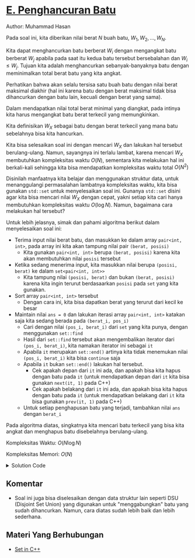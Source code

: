 # [E. Penghancuran Batu](https://tlx.toki.id/courses/competitive/chapters/08/problems/E)

Author: Muhammad Hasan

Pada soal ini, kita diberikan nilai berat $N$ buah batu, $W_1, W_2, \dots, W_N$.

Kita dapat menghancurkan batu berberat $W_i$ dengan mengangkat batu berberat $W_j$ apabila pada saat itu kedua batu tersebut bersebalahan dan $W_i \leq W_j$. Tujuan kita adalah menghancurkan sebanyak-banyaknya batu dengan meminimalkan total berat batu yang kita angkat.

Perhatikan bahwa akan selalu tersisa satu buah batu dengan nilai berat maksimal diakhir (hal ini karena batu dengan berat maksimal tidak bisa dihancurkan dengan batu lain, kecuali dengan berat yang sama).

Dalam mendapatkan nilai total berat minimal yang diangkat, pada intinya kita harus mengangkat batu berat terkecil yang memungkinkan.

Kita definisikan $W_X$ sebagai batu dengan berat terkecil yang mana batu sebelahnya bisa kita hancurkan.

Kita bisa selesaikan soal ini dengan mencari $W_X$ dan lakukan hal tersebut berulang-ulang. Namun, sayangnya ini terlalu lambat, karena mencari $W_X$ membutuhkan kompleksitas waktu $O(N)$,
sementara kita melakukan hal ini berkali-kali sehingga kita bisa mendapatkan kompleksitas waktu total $O(N^2)$ 

Disinilah manfaatnya kita belajar dan menggunakan struktur data, untuk menanggulangi permasalahan lambatnya kompleksitas waktu, kita bisa gunakan `std::set` untuk menyelesaikan soal ini. Gunanya `std::set` disini agar kita bisa mencari nilai $W_X$ dengan cepat, yakni setiap kita cari hanya membutuhkan kompleksitas waktu $O(\log N)$. Namun, bagaimana cara melakukan hal tersebut?

Untuk lebih jelasnya, simak dan pahami algoritma berikut dalam menyelesaikan soal ini:

- Terima input nilai berat batu, dan masukkan ke dalam array `pair<int, int>`, pada array ini kita akan tampung nilai pair `(berat, posisi)`
  - Kita gunakan `pair<int, int>` berupa `(berat, posisi)` karena kita akan membutuhkan nilai `posisi` tersebut
- Ketika sedang menerima input, kita masukkan nilai berupa `(posisi, berat)` ke dalam `set<pair<int, int>>`
  - Kita tampung nilai `(posisi, berat)` dan bukan `(berat, posisi)` karena kita ingin terurut berdasaarkan `posisi` pada `set` yang kita gunakan. 
- Sort array `pair<int, int>` tersebut
  - Dengan cara ini, kita bisa dapatkan berat yang terurut dari kecil ke besar
- Maintain nilai `ans = 0` dan lakukan iterasi array `pair<int, int>` katakan saja kita sedang berada pada `(berat_i, pos_i)`
  - Cari dengan nilai `(pos_i, berat_i)` dari `set` yang kita punya, dengan menggunakan `set::find`
  - Hasil dari `set::find` tersebut akan mengembalikan iterator dari `(pos_i, berat_i)`, kita namakan iterator ini sebagai `it`
  - Apabila `it` merupakan `set::end()` artinya kita tidak menemukan nilai `(pos_i, berat_i)` kita bisa `continue` saja
  - Apabila `it` bukan `set::end()` lakukan hal tersebut.
    - Cek apakah depan dari `it` ini ada, dan apakah bisa kita hapus dengan batu pada `it` (untuk mendapatkan depan dari `it` kita bisa gunakan `next(it, 1)` pada C++)
    - Cek apakah belakang dari `it` ini ada, dan apakah bisa kita hapus dengan batu pada `it` (untuk mendapatkan belakang dari `it` kita bisa gunakan `prev(it, 1)` pada C++)
  - Untuk setiap penghapusan batu yang terjadi, tambahkan nilai `ans` dengan `berat_i`

Pada algoritma diatas, singkatnya kita mencari batu terkecil yang bisa kita angkat dan menghapus batu disebelahnya berulang-ulang.

Kompleksitas Waktu: $O(N \log N)$

Kompleksitas Memori: $O(N)$

<details>
  <summary>Solution Code</summary>

```c++
#include <bits/stdc++.h>

using namespace std;

int main() {
  ios_base::sync_with_stdio(0);
  cin.tie(0);
  cout.tie(0);

  int n;
  cin >> n;
  vector<pair<int, int>> a(n);
  set<pair<int, int>> st;
  for (int i = 0; i < n; i++) {
    int x;
    cin >> x;
    a[i] = make_pair(x, i);
    st.emplace(i, x);
  }
  sort(a.begin(), a.end());
  long long ans = 0;
  for (auto [val, pos] : a) {
    auto it = st.find(make_pair(pos, val));
    if (it == st.end()) {
      continue;
    }
    while (next(it, 1) != st.end() && next(it, 1)->second <= it->second) {
      ans += it->second;
      st.erase(next(it, 1));
    }
    while (it != st.begin() && prev(it, 1)->second <= it->second) {
      ans += it->second;
      st.erase(prev(it, 1));
    }
  }
  cout << ans << '\n';

  return 0;
}
```
</details>

## Komentar
    
- Soal ini juga bisa diselesaikan dengan data struktur lain seperti DSU (Disjoint Set Union) yang digunakan untuk "menggabungkan" batu yang sudah dihancurkan. Namun, cara diatas sudah lebih baik dan lebih sederhana.

## Materi Yang Berhubungan

- [Set in C++](https://www.geeksforgeeks.org/set-in-cpp-stl/)